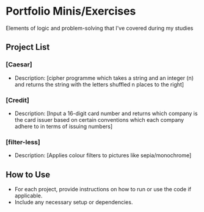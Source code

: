 # Portfolio Minis/Exercises
Elements of logic and problem-solving that I've covered during my studies

## Project List

### [Caesar]
- Description: [cipher programme which takes a string and an integer (n) and returns the string with the letters shuffled n places to the right]

### [Credit]
- Description: [Input a 16-digit card number and returns which company is the card issuer based on certain conventions which each company adhere to in terms of issuing numbers]

### [filter-less]
- Description: [Applies colour filters to pictures like sepia/monochrome]

## How to Use

- For each project, provide instructions on how to run or use the code if applicable.
- Include any necessary setup or dependencies.

